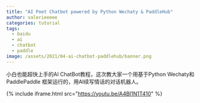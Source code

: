 ```yaml
---
title: "AI Poet Chatbot powered by Python Wechaty & PaddleHub"
author: valerieeeee
categories: tutorial
tags:
  - baidu
  - ai
  - chatbot
  - paddle
image: /assets/2021/04-ai-chatbot-paddlehub/banner.png
---
```


小白也能超快上手的AI ChatBot教程，这次教大家一个用基于Python Wechaty和 PaddlePaddle 框架运行的，用AI续写情话的对话机器人。

{% include iframe.html src="https://youtu.be/A4BI1N1T410" %}
